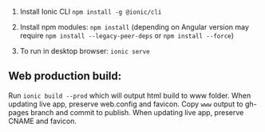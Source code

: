 
1. Install Ionic CLI
   `npm install -g @ionic/cli`

2. Install npm modules: `npm install` (depending on Angular version may require `npm install --legacy-peer-deps` or `npm install --force`)

3. To run in desktop browser: `ionic serve`

## Web production build:

Run `ionic build --prod` which will output html build to www folder. When updating live app, preserve web.config and favicon.
Copy `www` output to gh-pages branch and commit to publish. When updating live app, preserve CNAME and favicon.
